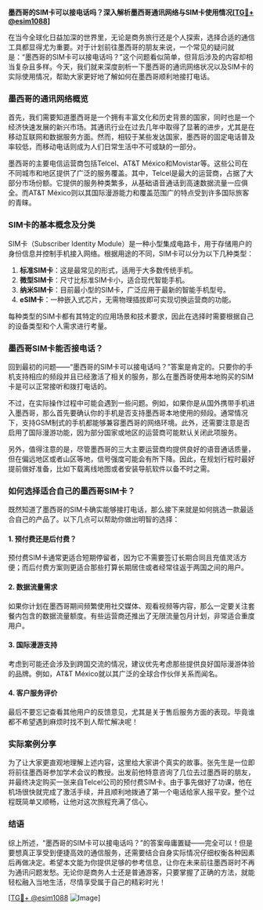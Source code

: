 **墨西哥的SIM卡可以接电话吗？深入解析墨西哥通讯网络与SIM卡使用情况[[TG💪+ @esim1088](https://t.me/s/esim1088)]**

在当今全球化日益加深的世界里，无论是商务旅行还是个人探索，选择合适的通信工具都显得尤为重要。对于计划前往墨西哥的朋友来说，一个常见的疑问就是：“墨西哥的SIM卡可以接电话吗？”这个问题看似简单，但背后涉及的内容却相当复杂且多样。今天，我们就来深度剖析一下墨西哥的通讯网络状况以及SIM卡的实际使用情况，帮助大家更好地了解如何在墨西哥顺利地接打电话。

### 墨西哥的通讯网络概览

首先，我们需要知道墨西哥是一个拥有丰富文化和历史背景的国家，同时也是一个经济快速发展的新兴市场。其通讯行业在过去几年中取得了显著的进步，尤其是在移动互联网和数据服务方面。然而，相较于某些发达国家，墨西哥的固定电话普及率较低，而移动电话则成为人们日常生活中不可或缺的一部分。

墨西哥的主要电信运营商包括Telcel、AT&T México和Movistar等。这些公司在不同城市和地区提供了广泛的服务覆盖。其中，Telcel是最大的运营商，占据了大部分市场份额。它提供的服务种类繁多，从基础语音通话到高速数据流量一应俱全。而AT&T México则以其国际漫游能力和覆盖范围广的特点受到许多国际旅客的青睐。

### SIM卡的基本概念及分类

SIM卡（Subscriber Identity Module）是一种小型集成电路卡，用于存储用户的身份信息并控制手机接入网络。根据用途的不同，SIM卡可以分为以下几种类型：

1. **标准SIM卡**：这是最常见的形式，适用于大多数传统手机。
2. **微型SIM卡**：尺寸比标准SIM卡小，适合现代智能手机。
3. **纳米SIM卡**：目前最小型的SIM卡，广泛应用于最新的智能手机型号。
4. **eSIM卡**：一种嵌入式芯片，无需物理插拔即可实现切换运营商的功能。

每种类型的SIM卡都有其特定的应用场景和技术要求，因此在选择时需要根据自己的设备类型和个人需求进行考量。

### 墨西哥SIM卡能否接电话？

回到最初的问题——“墨西哥的SIM卡可以接电话吗？”答案是肯定的。只要你的手机支持相应的频段并且已经激活了相关的服务，那么在墨西哥使用本地购买的SIM卡是可以正常接听和拨打电话的。

不过，在实际操作过程中可能会遇到一些问题。例如，如果你是从国外携带手机进入墨西哥，那么首先要确认你的手机是否支持墨西哥本地使用的频段。通常情况下，支持GSM制式的手机都能够兼容墨西哥的网络环境。此外，还需要注意是否启用了国际漫游功能，因为部分国家或地区的运营商可能默认关闭此项服务。

另外，值得注意的是，尽管墨西哥的三大主要运营商均提供良好的语音通话质量，但在偏远地区或者山区等地，信号强度可能会有所下降。因此，在规划行程时最好提前做好准备，比如下载离线地图或者安装导航软件以备不时之需。

### 如何选择适合自己的墨西哥SIM卡？

既然知道了墨西哥的SIM卡确实能够接打电话，那么接下来就是如何挑选一款最适合自己的产品了。以下几点可以帮助你做出明智的选择：

#### 1. 预付费还是后付费？
预付费SIM卡通常更适合短期停留者，因为它不需要签订长期合同且充值灵活方便；而后付费方案则更适合那些打算长期居住或者经常往返于两国之间的用户。

#### 2. 数据流量需求
如果你计划在墨西哥期间频繁使用社交媒体、观看视频等内容，那么一定要关注套餐内包含的数据流量额度。有些运营商还推出了无限流量包月计划，非常适合重度用户。

#### 3. 国际漫游支持
考虑到可能还会涉及到跨国交流的情况，建议优先考虑那些提供良好国际漫游体验的品牌。例如，AT&T México就以其广泛的全球合作伙伴关系而闻名。

#### 4. 客户服务评价
最后不要忘记查看其他用户的反馈意见，尤其是关于售后服务方面的表现。毕竟谁都不希望遇到麻烦时找不到人帮忙解决呢！

### 实际案例分享

为了让大家更直观地理解上述内容，这里给大家讲个真实的故事。张先生是一位即将前往墨西哥参加学术会议的教授。出发前他特意咨询了几位去过墨西哥的朋友，并最终决定购买一张来自Telcel公司的预付费SIM卡。由于事先做好了功课，他在机场很快就完成了激活手续，并且顺利地拨通了第一个电话给家人报平安。整个过程既简单又顺畅，让他对这次旅程充满了信心。

### 结语

综上所述，“墨西哥的SIM卡可以接电话吗？”的答案毋庸置疑——完全可以！但是要想真正享受到便捷高效的通信服务，还需要结合自身实际情况仔细权衡各种因素后再做决定。希望本文能为你提供足够的参考信息，让你在未来前往墨西哥时不再为通讯问题发愁。无论你是商务人士还是普通游客，只要掌握了正确的方法，就能轻松融入当地生活，尽情享受属于自己的精彩时光！

[[TG💪+ @esim1088](https://t.me/s/esim1088) ![Image](https://i.postimg.cc/4NQfJmqS/Snipaste-2025-05-13-00-14-12.png)]